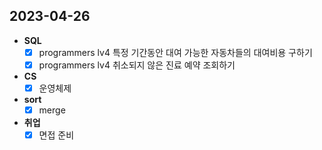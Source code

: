 ## 2023-04-26

+ **SQL**
  + [x] programmers lv4 특정 기간동안 대여 가능한 자동차들의 대여비용 구하기
  + [x] programmers lv4 취소되지 않은 진료 예약 조회하기

+ **CS**
  + [x] 운영체제

+ **sort**
  + [x] merge

+ **취업**
  + [x] 면접 준비
